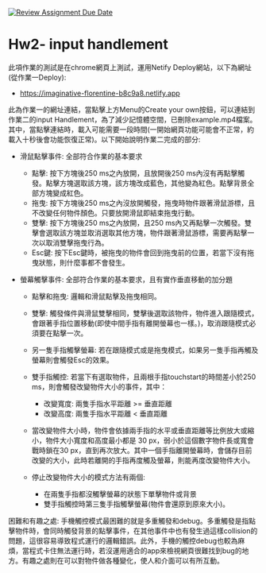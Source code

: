[![Review Assignment Due Date](https://classroom.github.com/assets/deadline-readme-button-8d59dc4de5201274e310e4c54b9627a8934c3b88527886e3b421487c677d23eb.svg)](https://classroom.github.com/a/vtMjwcap)
# Hw2- input handlement

此項作業的測試是在chrome網頁上測試，運用Netify Deploy網站，以下為網址(從作業一Deploy):

- https://imaginative-florentine-b8c9a8.netlify.app

此為作業一的網址連結，當點擊上方Menu的Create your own按鈕，可以連結到作業二的input Handlement，為了減少記憶體空間，已刪除example.mp4檔案。其中，當點擊連結時，載入可能需要一段時間(一開始網頁功能可能會不正常，約載入十秒後會功能恢復正常)。以下開始說明作業二完成的部分:

- 滑鼠點擊事件: 全部符合作業的基本要求

  - 點擊: 按下方塊後250 ms之內放開，且放開後250 ms內沒有再點擊觸發。點擊方塊選取該方塊，該方塊改成藍色，其他變為紅色。點擊背景全部方塊變成紅色。
  - 拖曳: 按下方塊後250 ms之內沒放開觸發，拖曳時物件跟著滑鼠游標，且不改變任何物件顏色。只要放開滑鼠即結束拖曳行動。
  - 雙擊: 按下方塊後250 ms之內放開，且250 ms內又再點擊一次觸發。雙擊會選取該方塊並取消選取其他方塊，物件跟著滑鼠游標，需要再點擊一次以取消雙擊拖曳行為。
  - Esc鍵: 按下Esc鍵時，被拖曳的物件會回到拖曳前的位置，若當下沒有拖曳狀態，則什麼事都不會發生。
  
- 螢幕觸擊事件: 全部符合作業的基本要求，且有實作垂直移動的加分題

  - 點擊和拖曳: 邏輯和滑鼠點擊及拖曳相同。
  - 雙擊: 觸發條件與滑鼠雙擊相同，雙擊後選取該物件，物件進入跟隨模式，會跟著手指位置移動(即使中間手指有離開螢幕也一樣。)，取消跟隨模式必須要在點擊一次。
  - 另一隻手指觸擊螢幕: 若在跟隨模式或是拖曳模式，如果另一隻手指再觸及螢幕則會觸發Esc的效果。
  - 雙手指觸控: 若當下有選取物件，且兩根手指touchstart的時間差小於250 ms，則會觸發改變物件大小的事件，其中：
  
    - 改變寬度: 兩隻手指水平距離 >= 垂直距離
    - 改變高度: 兩隻手指水平距離 < 垂直距離
  
  - 當改變物件大小時，物件會依據兩手指的水平或垂直距離等比例放大或縮小，物件大小寬度和高度最小都是 30 px，弱小於這個數字物件長或寬會戰時鎖在30 px，直到再次放大。其中一個手指離開螢幕時，會儲存目前改變的大小，此時若離開的手指再度觸及螢幕，則能再度改變物件大小。
  - 停止改變物件大小的模式方法有兩個:
  
    - 在兩隻手指都沒觸擊螢幕的狀態下單擊物件或背景
    - 雙手指觸控時第三隻手指觸擊螢幕(物件會還原到原來大小)。
    
困難和有趣之處: 手機觸控模式最困難的就是多重觸發和debug。多重觸發是指點擊物件時，會同時觸發背景的點擊事件，在其他事件中也有發生過這樣collision的問題，這很容易導致程式運行的邏輯錯誤。此外，手機的觸控debug也較為麻煩，當程式卡住無法運行時，若沒運用適合的app來檢視網頁很難找到bug的地方。有趣之處則在可以對物件做各種變化，使人和介面可以有所互動。

